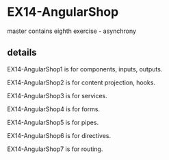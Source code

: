 # EX14-AngularShop

master contains eighth exercise - asynchrony

## details

EX14-AngularShop1 is for components, inputs, outputs.

EX14-AngularShop2 is for content projection, hooks.

EX14-AngularShop3 is for services.

EX14-AngularShop4 is for forms.

EX14-AngularShop5 is for pipes.

EX14-AngularShop6 is for directives.

EX14-AngularShop7 is for routing.